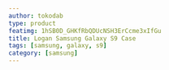 ```yaml
---
author: tokodab
type: product
featimg: 1hSB0D_GHKfRbQDUcNSH3ErCcme3xIfGu
title: Logan Samsung Galaxy S9 Case
tags: [samsung, galaxy, s9]
category: [samsung]
---
```

